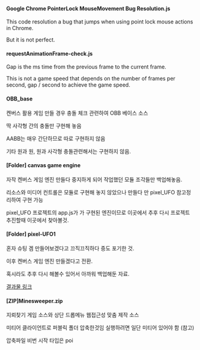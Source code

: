 #### Google Chrome PointerLock MouseMovement Bug Resolution.js

This code resolution a bug that jumps when using point lock mouse actions in Chrome.

But it is not perfect.

#### requestAnimationFrame-check.js

Gap is the ms time from the previous frame to the current frame.

This is not a game speed that depends on the number of frames per second, gap / second to achieve the game speed.

#### OBB_base

켄버스 활용 게임 만들 경우 충돌 체크 관련하여 OBB 베이스 소스

딱 사각형 간의 충돌만 구현해 놓음

AABB는 매우 간단하므로 따로 구현하지 않음

기타 원과 원, 원과 사각형 충돌관련해서는 구현하지 않음.

#### [Folder] canvas game engine

자작 켄버스 게임 엔진 만들다 중지하게 되어 작업했던 모듈 조각들만 백업해놓음.

리소스와 미디어 컨트롤은 모듈로 구현해 놓지 않았으나 만들다 만 pixel_UFO 참고정리하여 구현 가능

pixel_UFO 프로젝트의 app.js가 가 구현된 엔진이므로 이곳에서 추후 다시 프로젝트 추진할때 이곳에서 찾아볼것.

#### [Folder] pixel-UFO1

혼자 슈팅 겜 만들어보겠다고 끄직끄직하다 중도 포기한 것.

이후 켄버스 게임 엔진 만들겠다고 전환.

혹시라도 추후 다시 해볼수 있어서 아까워 백업해둔 자료.

[결과물 링크](https://niceplugin.github.io/myGit/pixel-UFO1/)

#### [ZIP]Minesweeper.zip

지뢰찾기 게임 소스와 상단 드롭메뉴 웹접근성 맞춤 제작 소스

미티어 클라이언트로 퍼블릭 폴더 압축한것임 실행하려면 일단 미티어 있어야 함 (참고)

압축파일 비번 시작 타입은 poi